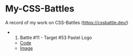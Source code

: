 # My-CSS-Battles
A record of my work on CSS-Battles (https://cssbattle.dev/)

- 1) Battle #11 - Target #53 Pastel Logo
  - [Code](./src/target53.html)
  - [Image](./img/target53Result.JPG)
